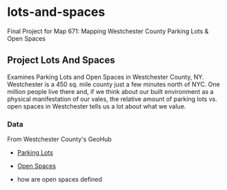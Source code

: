# lots-and-spaces
Final Project for Map 671: Mapping Westchester County Parking Lots &amp; Open Spaces


## Project Lots And Spaces
Examines Parking Lots and Open Spaces in Westchester County, NY. Westchester is a 450 sq. mile county just a few minutes north of NYC. One million people live there and, if we think about our built environment as a physical manifestation of our vales, the relative amount of parking lots vs. open spaces in Westchester tells us a lot about what we value. 

### Data
From Westchester County's GeoHub
- [Parking Lots](https://gis.westchestergov.com/datasets/parking-lots-1/explore?location=41.188605%2C-73.757497%2C12.39)
- [Open Spaces](https://gis.westchestergov.com/datasets/wcgis::open-space/explore?location=41.122403%2C-73.734250%2C11.00)


- how are open spaces defined

